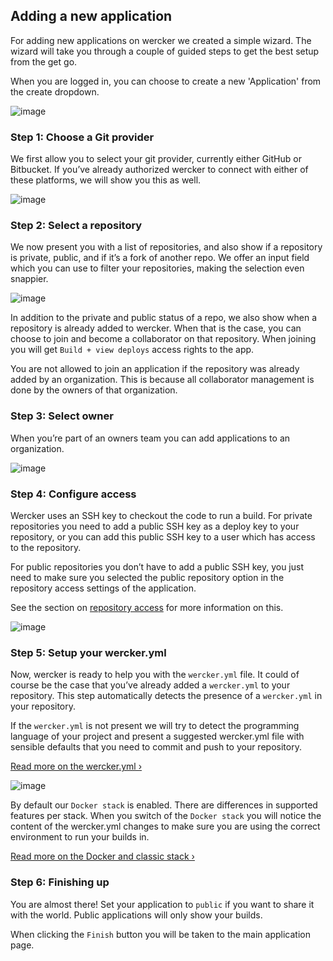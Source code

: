 ## Adding a new application

For adding new applications on wercker we created a simple wizard.
The wizard will take you through a couple of guided steps to get the best setup
from the get go.

When you are logged in, you can choose to create a new 'Application' from the
create dropdown.

![image](/images/adding-a-new-application_1.jpg)

### Step 1: Choose a Git provider

We first allow you to select your git provider, currently either GitHub or Bitbucket.
If you’ve already authorized wercker to connect with either of these platforms,
we will show you this as well.

![image](/images/adding-a-new-application_2.jpg)

### Step 2: Select a repository

We now present you with a list of repositories, and also show if a repository is
private, public, and if it’s a fork of another repo. We offer an input field
which you can use to filter your repositories, making the selection even snappier.

![image](/images/adding-a-new-application_3.jpg)

In addition to the private and public status of a repo, we also show when a
repository is already added to wercker. When that is the case, you can choose to
join and become a collaborator on that repository. When joining you will get
`Build + view deploys` access rights to the app.

You are not allowed to join an application if the repository was already added
by an organization. This is because all collaborator management is done by the
owners of that organization.

### Step 3: Select owner

When you’re part of an owners team you can add applications to an organization.

![image](/images/adding-a-new-application_4.jpg)

### Step 4: Configure access

Wercker uses an SSH key to checkout the code to run a build. For private repositories
you need to add a public SSH key as a deploy key to your repository, or you can
add this public SSH key to a user which has access to the repository.

For public repositories you don’t have to add a public SSH key, you just need to make sure
you selected the public repository option in the repository access settings of
the application.

See the section on [repository access](/docs/web-interface/repository-access.html)
for more information on this.

![image](/images/adding-a-new-application_5.jpg)

### Step 5: Setup your wercker.yml

Now, wercker is ready to help you with the `wercker.yml` file. It could of course
be the case that you’ve already added a `wercker.yml` to your repository.
This step automatically detects the presence of a `wercker.yml` in your repository.

If the `wercker.yml` is not present we will try to detect the programming language
of your project and present a suggested wercker.yml file with sensible defaults
that you need to commit and push to your repository.

[Read more on the wercker.yml &rsaquo;](/docs/wercker-yml/index.html)

![image](/images/adding-a-new-application_6.jpg)

By default our `Docker stack` is enabled. There are differences in supported
features per stack. When you switch of the `Docker stack` you will notice the
content of the wercker.yml changes to make sure you are using the correct
environment to run your builds in.

[Read more on the Docker and classic stack &rsaquo;](/docs/pipelines/stacks.html)

### Step 6: Finishing up

You are almost there! Set your application to `public` if you want to share it
with the world. Public applications will only show your builds.

When clicking the `Finish` button you will be taken to the main application page.

